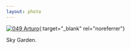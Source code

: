 ```yaml
---
layout: photo
---
```


[![049 Arturo](https://c2.staticflickr.com/6/5732/20707945082_3a327156ce_c.jpg)](https://www.flickr.com/photos/131440297@N08/20707945082/){:target="_blank" rel="noreferrer"}

Sky Garden.
